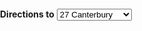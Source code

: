 <!-- 
 geoApp
 Geolocation map of Sewanee -->
<html>
  <head>
    <title> Sewanee map </title>
    <meta name="viewport" content="initial-scale=1.0, user-scalable=yes">
    <meta charset="utf-8">
    <style>
      html, body, #map-canvas {
        height: 100%;
        margin: 0px;
        padding: 0px
      }
    </style>
    <script src="https://maps.googleapis.com/maps/api/js?v=3.exp&signed_in=true&libraries=places"></script>
    <script src="buildings.js"> </script>
    <script src="coords.js"> </script>
    <script src="direct.js"> </script>
    <script>
    
var map;
var infowindow;
var marker;

//Store them in an array
var locationArray = [fulford,walsh,mcclurg,allsaints,bookstore,woods,stirlings,sut,gamma];
var locationNameArray = ['Fulford','Walsh-Ellett','McClurg','All Saints Chapel',
'Barnes&Noble','Woods','Stirlings','Thompson Union','Gamma'];

function initialize() {
  
var theCenter = new google.maps.LatLng(35.20438,-85.92016);

var mapOptions = {
    center: theCenter,
    zoom: 17   
    };

  map = new google.maps.Map(document.getElementById('map-canvas'), mapOptions);
   
   var infowindow1 = new google.maps.InfoWindow({
      content: ""
  });
 
  var addListenersOnPolygon = function(polygon) {
  google.maps.event.addListener(polygon, 'click', function (event) {
  alert(polygon.indexID);
  });  
}

 for (var i = 0; i < dormsArray.length; i++) {
    
    var p = new google.maps.Polygon({
    paths: dormsArray[i],
    strokeColor: '#FF0000',
    strokeOpacity: 0.8,
    strokeWeight: 2,
    fillColor: '#FF0000',
    fillOpacity: 0.35,
    indexID: i
    });
    p.setMap(map);
    addListenersOnPolygon(p);
}

 for (var j = 0; j < fratArray.length; j++) {
    
    var q = new google.maps.Polygon({
    paths: fratArray[j],
    strokeColor: '#CCFFEE',
    strokeOpacity: 0.2,
    strokeWeight: 2,
    fillColor: '#CCFF10',
    fillOpacity: 0.35,
    indexID: j
    });
    q.setMap(map);
    addListenersOnPolygon(q);
}
     var infoArray = [fulfordStr,walshStr,mcclurgStr,allsaintsStr,bookStr,woodsStr,stirlingsStr,sutStr,gammaStr]; 
 
    infowindow = new google.maps.InfoWindow({
    content: ""
    });
   
    var request = {
    location: theCenter,
    radius: 500,
    };
  
    navigator.geolocation.getCurrentPosition(function(pos) {
    var lat = pos.coords.latitude;
    var lng = pos.coords.longitude;
    directionsDisplay = new google.maps.DirectionsRenderer();
    var latlng = new google.maps.LatLng(lat, lng);

    geocoder.geocode({'latLng': latlng}, function(results, status) {
      if (status == google.maps.GeocoderStatus.OK) {
        if (results[0]) {
              marker = new google.maps.Marker({
              position: latlng,
              map: map
          });
          currentLocation = results[0].formatted_address;
          infowindow.setContent(results[0].formatted_address);
          infowindow.open(map, marker);
        } else {
          alert('No results found');
        }
      } else {
        alert('Geocoder failed due to: ' + status);
      }
    });
    directionsDisplay.setMap(map);
  });
  
  var service = new google.maps.places.PlacesService(map);
  service.nearbySearch(request, callback);
      //Construct markers
      for (var i=0; i<locationArray.length; i++) {
      var storeV=infoArray[i];
      marker = new google.maps.Marker({
      position: locationArray[i],
      map: map,
      title: locationNameArray[i]
    });
     
    linkInfoWindow(marker, map, infowindow, storeV);
 }
}   //Connect the description with the appropriate marker
    function linkInfoWindow(marker, map, infowindow, description) {
    google.maps.event.addListener(marker, 'click', function() {
    infowindow.setContent(description);
    infowindow.open(map, marker);
  });
 }

 function callback(results, status) {
  if (status == google.maps.places.PlacesServiceStatus.OK) {
    for (var i = 0; i < results.length; i++) {
      createMarker(results[i]);
    }
  }
}
 
google.maps.event.addDomListener(window, 'load', initialize);
//window.onload = geolocateUser;
  </script> 
  </head>
  <body>
<div id="panel">
    <b>Directions to</b>
      <select id="end" onchange="calcRoute();">
      <option value="27 Canterbury Way, Sewanee, TN, 37375">    27 Canterbury</option>
      <option value="92 Dubose Ln, Sewanee, TN 37375"> 	 	Gailor Hall</option>
      <option value="1260 University Avenue, Sewanee, TN 37375">Hospital</option>
      <option value="740 University Avenue, Sewanee, TN 37375"> Walsh-Ellett Hall</option>
    </select>
    </div>
  <div id="out"></div>
  <div id="map-canvas"></div>
  </body>
  </html>
